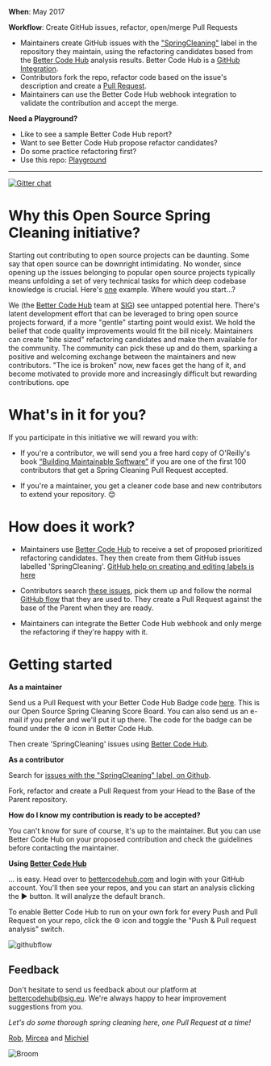 **When**: May 2017

**Workflow**: Create GitHub issues, refactor, open/merge Pull Requests
* Maintainers create GitHub issues with the ["SpringCleaning"](https://github.com/issues?utf8=✓&q=is%3Aopen+label%3Aspringcleaning)  label in the repository they maintain, using the refactoring candidates based from the [Better Code Hub](https://bettercodehub.com) analysis results. Better Code Hub is a [GitHub Integration](https://github.com/integrations/better-code-hub). 
* Contributors fork the repo, refactor code based on the issue's description and create a [Pull Request](https://help.github.com/articles/creating-a-pull-request-from-a-fork/).
* Maintainers can use the Better Code Hub webhook integration to validate the contribution and accept the merge.

**Need a Playground?**
* Like to see a sample Better Code Hub report?
* Want to see Better Code Hub propose refactor candidates?
* Do some practice refactoring first? 
* Use this repo: [Playground](https://github.com/OpenSourceSpringCleaning/Playground) 

---------

[![Gitter chat](https://badges.gitter.im/gitterHQ/gitter.png)](https://gitter.im/OpenSourceSpringCleaning/Lobby)

# Why this Open Source Spring Cleaning initiative?

Starting out contributing to open source projects can be daunting. Some say that open source can be downright intimidating. No wonder, since opening up the issues belonging to popular open source projects typically means unfolding a set of very technical tasks for which deep codebase knowledge is crucial. Here's [one](https://github.com/ReactiveX/RxJava/issues) example. Where would you start...? 

We (the [Better Code Hub](https://bettercodehub.com) team at [SIG](https://www.sig.eu)) see untapped potential here. There's latent development effort that can be leveraged to bring open source projects forward, if a more "gentle" starting point would exist. We hold the belief that code quality improvements would fit the bill nicely. Maintainers can create "bite sized" refactoring candidates and make them available for the community. The community can pick these up and do them, sparking a positive and welcoming exchange between the maintainers and new contributors. "The ice is broken" now, new faces get the hang of it, and become motivated to provide more and increasingly difficult but rewarding contributions. ope

# What's in it for you? 

If you participate in this initiative we will reward you with: 

* If you're a contributor, we will send you a free hard copy of O'Reilly's book [“Building Maintainable Software”](http://shop.oreilly.com/product/0636920049159.do) if you are one of the first 100 contributors that get a Spring Cleaning Pull Request accepted.

* If you're a maintainer, you get a cleaner code base and new contributors to extend your repository. 😊 

# How does it work?

* Maintainers use [Better Code Hub](https://bettercodehub.com) to receive a set of proposed prioritized refactoring candidates. They then create from them GitHub issues labelled 'SpringCleaning'. [GitHub help on creating and editing labels is here](https://help.github.com/articles/creating-and-editing-labels-for-issues-and-pull-requests/)

* Contributors search [these issues](https://github.com/issues?utf8=✓&q=is%3Aopen+label%3Aspringcleaning), pick them up and follow the normal [GitHub flow](https://guides.github.com/introduction/flow/) that they are used to. They create a Pull Request against the base of the Parent when they are ready. 

* Maintainers can integrate the Better Code Hub webhook and only merge the refactoring if they're happy with it. 

# Getting started 

**As a maintainer**

Send us a Pull Request with your Better Code Hub Badge code [here](https://github.com/OpenSourceSpringCleaning/OpenSourceSpringCleaning.github.io/blob/master/SpringCleaningScoreBoard.md). This is our Open Source Spring Cleaning Score Board. You can also send us an e-mail if you prefer and we'll put it up there. The code for the badge can be found under the  ⚙ icon in Better Code Hub.

Then create 'SpringCleaning' issues using [Better Code Hub](https://bettercodehub.com). 

**As a contributor**

Search for [issues with the "SpringCleaning" label, on Github](https://github.com/issues?utf8=✓&q=is%3Aopen+label%3Aspringcleaning). 

Fork, refactor and create a Pull Request from your Head to the Base of the Parent repository.

**How do I know my contribution is ready to be accepted?**

You can't know for sure of course, it's up to the maintainer. But you can use Better Code Hub on your proposed contribution and check the guidelines before contacting the maintainer. 

**Using [Better Code Hub](https://bettercodehub.com)**

... is easy. Head over to [bettercodehub.com](https://bettercodehub.com) and login with your GitHub account. You'll then see your repos, and you can start an analysis clicking the ▶️ button. It will analyze the default branch. 

To enable Better Code Hub to run on your own fork for every Push and Pull Request on your repo, click the ⚙ icon and toggle the "Push & Pull request analysis" switch.

![githubflow](https://cdn-images-1.medium.com/max/720/1*N4wz389i80UbXKnjSp_QoA.png "Activate GitHub flow")


## Feedback 

Don't hesitate to send us feedback about our platform at bettercodehub@sig.eu. We're always happy to hear improvement suggestions from you.  

*Let's do some thorough spring cleaning here, one Pull Request at a time!*

[Rob](https://github.com/robvanderleek), [Mircea](https://github.com/mcadariu) and [Michiel](https://github.com/michielcuijpers)

![Broom](https://raw.githubusercontent.com/OpenSourceSpringCleaning/OpenSourceSpringCleaning.github.io/master/27282130.png "Broom")
